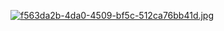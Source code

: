 [![f563da2b-4da0-4509-bf5c-512ca76bb41d.jpg](https://i.postimg.cc/XNHbpW4B/f563da2b-4da0-4509-bf5c-512ca76bb41d.jpg)](https://postimg.cc/SjM5vwXm)
